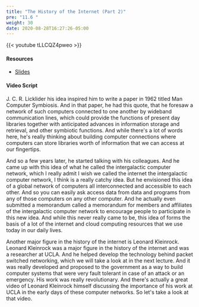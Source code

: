 ```yaml
---
title: "The History of the Internet (Part 2)"
pre: "11.6 "
weight: 30
date: 2020-08-28T16:27:26-05:00
---
```


{{< youtube tLLCQZ4pweo >}}


#### Resources
* [Slides](../slides/10-History_of_the_Internet.pdf)

#### Video Script

J. C. R. Licklider his idea inspired him to write a paper in 1962 titled Man Computer Symbiosis. And in that paper, he had this quote, that he foresaw a network of such computers connected to one another by wideband communication lines, which could provide the functions of present day libraries together with anticipated advances in information storage and retrieval, and other symbiotic functions. And while there's a lot of words here, he's really thinking about building computer connections where computers can store libraries worth of information that we can access at our fingertips. 

And so a few years later, he started talking with his colleagues. And he came up with this idea of what he called the intergalactic computer network, which I really admit I wish we called the internet the intergalactic computer network, I think is a really catchy idea. But he envisioned this idea of a global network of computers all interconnected and accessible to each other. And so you can easily ask access data from data and programs from any of those computers on any other computer. And he actually even submitted a memorandum called a memorandum for members and affiliates of the intergalactic computer network to encourage people to participate in this new idea. And while this never really came to be, this idea of forms the basis of a lot of the internet and cloud computing resources that we use today in our daily lives. 

Another major figure in the history of the internet is Leonard Kleinrock. Leonard Kleinrock was a major figure in the history of the internet and was a researcher at UCLA. And he helped develop the technology behind packet switched networking, which we will take a look at in the next lecture. And it was really developed and proposed to the government as a way to build computer systems that were very fault tolerant in case of an attack or an emergency. His work was really revolutionary. And there's actually a great video of Leonard Kleinrock himself discussing the importance of his work at UCLA in the early days of these computer networks. So let's take a look at that video.